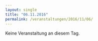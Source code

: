 ```yaml
---
layout: single
title: "06.11.2016"
permalink: /veranstaltungen/2016/11/06/
---
```


Keine Veranstaltung an diesem Tag.
